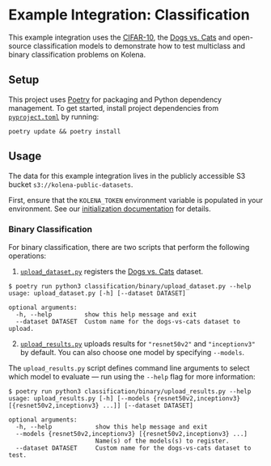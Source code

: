 # Example Integration: Classification

This example integration uses the [CIFAR-10](https://www.cs.toronto.edu/~kriz/cifar.html), the
[Dogs vs. Cats](https://www.kaggle.com/c/dogs-vs-cats) and open-source classification models to demonstrate how to test
multiclass and binary classification problems on Kolena.

## Setup

This project uses [Poetry](https://python-poetry.org/) for packaging and Python dependency management. To get started,
install project dependencies from [`pyproject.toml`](./pyproject.toml) by running:

```shell
poetry update && poetry install
```

## Usage

The data for this example integration lives in the publicly accessible S3 bucket `s3://kolena-public-datasets`.

First, ensure that the `KOLENA_TOKEN` environment variable is populated in your environment. See our
[initialization documentation](https://docs.kolena.io/installing-kolena/#initialization) for details.


### Binary Classification

For binary classification, there are two scripts that perform the following operations:

1. [`upload_dataset.py`](classification/binary/upload_dataset.py) registers the
[Dogs vs. Cats](https://www.kaggle.com/c/dogs-vs-cats) dataset.

```shell
$ poetry run python3 classification/binary/upload_dataset.py --help
usage: upload_dataset.py [-h] [--dataset DATASET]

optional arguments:
  -h, --help         show this help message and exit
  --dataset DATASET  Custom name for the dogs-vs-cats dataset to upload.
```

2. [`upload_results.py`](classification/binary/upload_results.py) uploads results for `"resnet50v2"` and
`"inceptionv3"` by default. You can also choose one model by specifying `--models`.

The `upload_results.py` script defines command line arguments to select which model to evaluate — run using the
`--help` flag for more information:

```shell
$ poetry run python3 classification/binary/upload_results.py --help
usage: upload_results.py [-h] [--models {resnet50v2,inceptionv3} [{resnet50v2,inceptionv3} ...]] [--dataset DATASET]

optional arguments:
  -h, --help            show this help message and exit
  --models {resnet50v2,inceptionv3} [{resnet50v2,inceptionv3} ...]
                        Name(s) of the models(s) to register.
  --dataset DATASET     Custom name for the dogs-vs-cats dataset to test.
```
